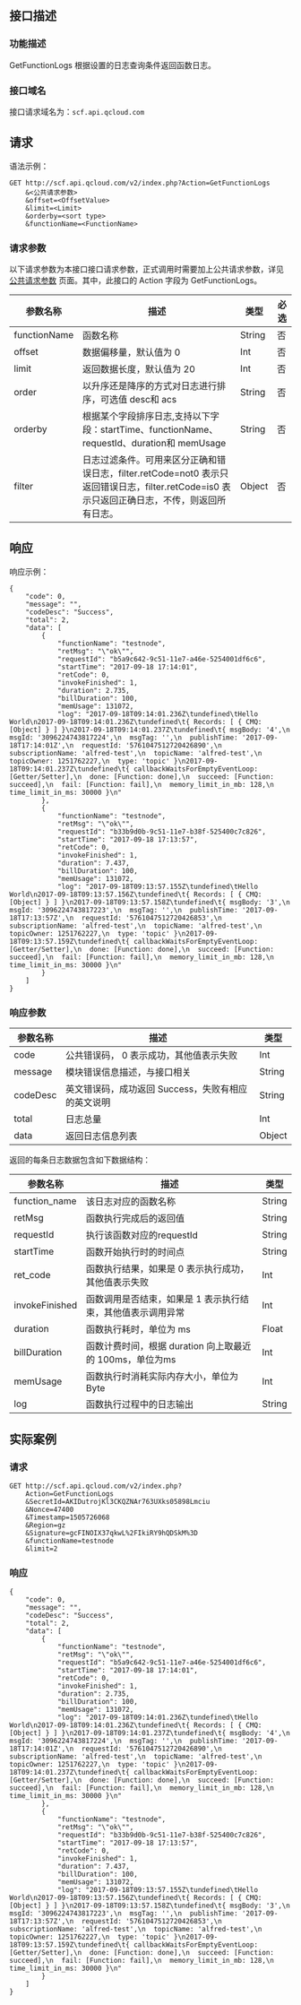 ## 接口描述
### 功能描述
GetFunctionLogs 根据设置的日志查询条件返回函数日志。    
### 接口域名
接口请求域名为：`scf.api.qcloud.com`

## 请求
语法示例：
```
GET http://scf.api.qcloud.com/v2/index.php?Action=GetFunctionLogs
    &<公共请求参数>
    &offset=<OffsetValue>
    &limit=<Limit>
    &orderby=<sort type>
    &functionName=<FunctionName>
```

### 请求参数

以下请求参数为本接口接口请求参数，正式调用时需要加上公共请求参数，详见 [公共请求参数](/doc/api/244/4183) 页面。其中，此接口的 Action 字段为 GetFunctionLogs。

|参数名称|描述|类型|必选|
|-----------|--------|----------|----------|
|functionName|函数名称|String|否|
|offset|数据偏移量，默认值为 0|Int|否|
|limit|返回数据长度，默认值为 20|Int|否|
|order|以升序还是降序的方式对日志进行排序，可选值 desc和 acs|String|否|
|orderby|根据某个字段排序日志,支持以下字段：startTime、functionName、requestId、duration和 memUsage|String|否|
|filter|日志过滤条件。可用来区分正确和错误日志，filter.retCode=not0 表示只返回错误日志，filter.retCode=is0 表示只返回正确日志，不传，则返回所有日志。|Object|否|

## 响应
响应示例：
```
{
    "code": 0,
    "message": "",
    "codeDesc": "Success",
    "total": 2,
    "data": [
        {
            "functionName": "testnode",
            "retMsg": "\"ok\"",
            "requestId": "b5a9c642-9c51-11e7-a46e-5254001df6c6",
            "startTime": "2017-09-18 17:14:01",
            "retCode": 0,
            "invokeFinished": 1,
            "duration": 2.735,
            "billDuration": 100,
            "memUsage": 131072,
            "log": "2017-09-18T09:14:01.236Z\tundefined\tHello World\n2017-09-18T09:14:01.236Z\tundefined\t{ Records: [ { CMQ: [Object] } ] }\n2017-09-18T09:14:01.237Z\tundefined\t{ msgBody: '4',\n  msgId: '3096224743817224',\n  msgTag: '',\n  publishTime: '2017-09-18T17:14:01Z',\n  requestId: '5761047512720426890',\n  subscriptionName: 'alfred-test',\n  topicName: 'alfred-test',\n  topicOwner: 1251762227,\n  type: 'topic' }\n2017-09-18T09:14:01.237Z\tundefined\t{ callbackWaitsForEmptyEventLoop: [Getter/Setter],\n  done: [Function: done],\n  succeed: [Function: succeed],\n  fail: [Function: fail],\n  memory_limit_in_mb: 128,\n  time_limit_in_ms: 30000 }\n"
        },
        {
            "functionName": "testnode",
            "retMsg": "\"ok\"",
            "requestId": "b33b9d0b-9c51-11e7-b38f-525400c7c826",
            "startTime": "2017-09-18 17:13:57",
            "retCode": 0,
            "invokeFinished": 1,
            "duration": 7.437,
            "billDuration": 100,
            "memUsage": 131072,
            "log": "2017-09-18T09:13:57.155Z\tundefined\tHello World\n2017-09-18T09:13:57.156Z\tundefined\t{ Records: [ { CMQ: [Object] } ] }\n2017-09-18T09:13:57.158Z\tundefined\t{ msgBody: '3',\n  msgId: '3096224743817223',\n  msgTag: '',\n  publishTime: '2017-09-18T17:13:57Z',\n  requestId: '5761047512720426853',\n  subscriptionName: 'alfred-test',\n  topicName: 'alfred-test',\n  topicOwner: 1251762227,\n  type: 'topic' }\n2017-09-18T09:13:57.159Z\tundefined\t{ callbackWaitsForEmptyEventLoop: [Getter/Setter],\n  done: [Function: done],\n  succeed: [Function: succeed],\n  fail: [Function: fail],\n  memory_limit_in_mb: 128,\n  time_limit_in_ms: 30000 }\n"
        }
    ]
}
```

### 响应参数

|参数名称|描述|类型|
|-------|---|---------------|
|code|公共错误码， 0 表示成功，其他值表示失败|Int|
|message|模块错误信息描述，与接口相关|String|
|codeDesc|英文错误码，成功返回 Success，失败有相应的英文说明|String|
|total|日志总量|Int|
|data|返回日志信息列表|Object|

返回的每条日志数据包含如下数据结构：

|参数名称|描述|类型|
|-------|---|---------------|
|function_name|该日志对应的函数名称|String|
|retMsg|函数执行完成后的返回值|String|
|requestId|执行该函数对应的requestId|String|
|startTime|函数开始执行时的时间点|String|
|ret_code|函数执行结果，如果是 0 表示执行成功，其他值表示失败|Int|
|invokeFinished|函数调用是否结束，如果是 1 表示执行结束，其他值表示调用异常|Int|
|duration|函数执行耗时，单位为 ms|Float|
|billDuration|函数计费时间，根据 duration 向上取最近的 100ms，单位为ms|Int|
|memUsage|函数执行时消耗实际内存大小，单位为 Byte|Int|
|log|函数执行过程中的日志输出|String|

## 实际案例

### 请求
```
GET http://scf.api.qcloud.com/v2/index.php?
    Action=GetFunctionLogs
    &SecretId=AKIDutrojKl3CKQZNAr763UXks05898Lmciu
    &Nonce=47400
    &Timestamp=1505726068
    &Region=gz
    &Signature=gcFINOIX37qkwL%2FIkiRY9hQDSkM%3D
    &functionName=testnode
    &limit=2
```

### 响应

```
{
    "code": 0,
    "message": "",
    "codeDesc": "Success",
    "total": 2,
    "data": [
        {
            "functionName": "testnode",
            "retMsg": "\"ok\"",
            "requestId": "b5a9c642-9c51-11e7-a46e-5254001df6c6",
            "startTime": "2017-09-18 17:14:01",
            "retCode": 0,
            "invokeFinished": 1,
            "duration": 2.735,
            "billDuration": 100,
            "memUsage": 131072,
            "log": "2017-09-18T09:14:01.236Z\tundefined\tHello World\n2017-09-18T09:14:01.236Z\tundefined\t{ Records: [ { CMQ: [Object] } ] }\n2017-09-18T09:14:01.237Z\tundefined\t{ msgBody: '4',\n  msgId: '3096224743817224',\n  msgTag: '',\n  publishTime: '2017-09-18T17:14:01Z',\n  requestId: '5761047512720426890',\n  subscriptionName: 'alfred-test',\n  topicName: 'alfred-test',\n  topicOwner: 1251762227,\n  type: 'topic' }\n2017-09-18T09:14:01.237Z\tundefined\t{ callbackWaitsForEmptyEventLoop: [Getter/Setter],\n  done: [Function: done],\n  succeed: [Function: succeed],\n  fail: [Function: fail],\n  memory_limit_in_mb: 128,\n  time_limit_in_ms: 30000 }\n"
        },
        {
            "functionName": "testnode",
            "retMsg": "\"ok\"",
            "requestId": "b33b9d0b-9c51-11e7-b38f-525400c7c826",
            "startTime": "2017-09-18 17:13:57",
            "retCode": 0,
            "invokeFinished": 1,
            "duration": 7.437,
            "billDuration": 100,
            "memUsage": 131072,
            "log": "2017-09-18T09:13:57.155Z\tundefined\tHello World\n2017-09-18T09:13:57.156Z\tundefined\t{ Records: [ { CMQ: [Object] } ] }\n2017-09-18T09:13:57.158Z\tundefined\t{ msgBody: '3',\n  msgId: '3096224743817223',\n  msgTag: '',\n  publishTime: '2017-09-18T17:13:57Z',\n  requestId: '5761047512720426853',\n  subscriptionName: 'alfred-test',\n  topicName: 'alfred-test',\n  topicOwner: 1251762227,\n  type: 'topic' }\n2017-09-18T09:13:57.159Z\tundefined\t{ callbackWaitsForEmptyEventLoop: [Getter/Setter],\n  done: [Function: done],\n  succeed: [Function: succeed],\n  fail: [Function: fail],\n  memory_limit_in_mb: 128,\n  time_limit_in_ms: 30000 }\n"
        }
    ]
}

```
